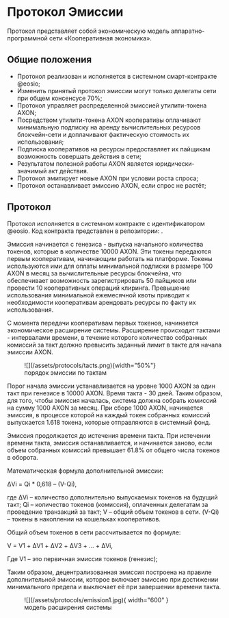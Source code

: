 # Протокол Эмиссии

Протокол представляет собой экономическую модель аппаратно-программной сети «Кооперативная экономика». 

## Общие положения
- Протокол реализован и исполняется в системном смарт-контракте @eosio;
- Изменить принятый протокол эмиссии могут только делегаты сети при общем консенсусе 70%;
- Протокол управляет распределенной эмиссией утилити-токена AXON;
- Посредством утилити-токена AXON кооперативы оплачивают минимальную подписку на аренду вычислительных ресурсов блокчейн-сети и доплачивают фактическую стоимость их использования;
- Подписка кооперативов на ресурсы предоставляет их пайщикам возможность совершать действия в сети;
- Результатом полезной работы AXON является юридически-значимый акт действия. 
- Протокол эмитирует новые AXON при условии роста спроса;
- Протокол останавливает эмиссию AXON, если спрос не растёт;


## Протокол

Протокол исполняется в системном контракте с идентификатором @eosio. Код контракта представлен в репозитории: [](https://github.com/coopenomics/contracts/tree/master/system). 

Эмиссия начинается с генезиса - выпуска начального количества токенов, которые в количестве 10000 AXON. Эти токены передаются первым кооперативам, начинающим работать на платформе. Токены используются ими для оплаты минимальной подписки в размере 100 AXON в месяц за вычислительные ресурсы блокчейна, что обеспечивает возможность зарегистрировать 50 пайщиков или провести 10 кооперативных операций клиринга. Превышение использования минимальной ежемесячной квоты приводит к необходимости кооперативам арендовать ресурсы по факту их использования.    

С момента передачи кооперативам первых токенов, начинается экономическое расширение системы. Расширение происходит тактами - интервалами времени, в течение которого количество собранных комиссий за такт должно превысить заданный лимит в такте для начала эмиссии AXON. 


<figure markdown="span">
  ![](/assets/protocols/tacts.png){width="50%"}
  <figcaption>порядок эмиссии по тактам</figcaption>
</figure>


Порог начала эмиссии устанавливается на уровне 1000 AXON за один такт при генезисе в 10000 AXON. Время такта - 30 дней. Таким образом, для того, чтобы эмиссия началась, система должна собрать комиссий на сумму 1000 AXON за месяц. При сборе 1000 AXON, начинается эмиссия, в процессе которой на каждый токен собранных комиссий выпускается 1.618 токена, которые отправляются в системный фонд. 

Эмиссия продолжается до истечения времени такта. При истечении времени такта, эмиссия останавливается, и начинается заново, если объем собранных комиссий превышает 61.8% от общего числа токенов в оборота. 

Математическая формула дополнительной эмиссии:

ΔVi = Qi * 0,618 – (V-Qi),

где ΔVi – количество дополнительно выпускаемых токенов на будущий
такт; Qi – количество токенов (комиссия), оплаченных делегатам за
проведение транзакций за такт; V – общий объем токенов в сети. (V-Qi) –
токены в накоплении на кошельках кооперативов.

Общий объем токенов в сети рассчитывается по формуле:

V = V1 + ΔV1 + ΔV2 + ΔV3 + … + ΔVi,

Где V1 – это первичная эмиссия токенов (генезис);


Таким образом, децентрализованная эмиссия построена на правиле дополнительной эмиссии, которое включает эмиссию при достижении минимального предела и выключает её при завершении времени такта. 

<figure markdown="span">
  ![](/assets/protocols/emission1.jpg){ width="600" }
  <figcaption>модель расширения системы</figcaption>
</figure>






